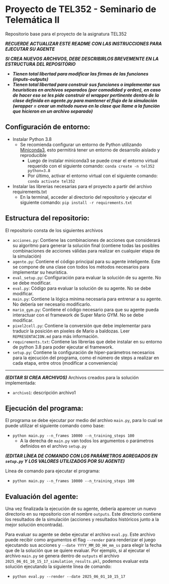 # Proyecto de TEL352 - Seminario de Telemática II 

Repositorio base para el proyecto de la asignatura TEL352

**_RECUERDE ACTUALIZAR ESTE README CON LAS INSTRUCCIONES PARA EJECUTAR SU AGENTE_**

**_SI CREA NUEVOS ARCHIVOS, DEBE DESCRIBIRLOS BREVEMENTE EN LA ESTRUCTURA DEL REPOSITORIO_**

- **_Tienen total libertad para modificar las firmas de las funciones (inputs-outputs)_**
- **_Tienen total libertad para construir sus funciones o implementar sus heurísticas en archivos separados (por comodidad y orden), en caso de hacer eso se les pide construir el wrapper pertinente dentro de la clase definida en agente.py para mantener el flujo de la simulación (wrapper = crear un método nuevo en la clase que llame a la función que hicieron en un archivo separado)_**

## Configuración de entorno:

- Instalar Python 3.8
    - Se recomienda configurar un entorno de Python utilizando [Miniconda3](https://www.anaconda.com/docs/getting-started/miniconda/install), esto permitirá tener un entorno de desarrollo aislado y reproducible
        - Luego de instalar miniconda3 se puede crear el entorno virtual requerido con el siguiente comando: `conda create -n tel352 python=3.8`
        - Por último, activar el entorno virtual con el siguiente comando: `conda activate tel352`
- Instalar las librerias necesarias para el proyecto a partir del archivo requirements.txt
    - En la terminal, acceder al directorio del repositorio y ejecutar el siguiente comando: `pip install -r requirements.txt`

## Estructura del repositorio:

El repositorio consta de los siguientes archivos

- `acciones.py`: Contiene las combinaciones de acciones que considerará su algoritmo para generar la solución final (contiene todas las posibles combinaciones de acciones válidas para realizar en cualquier etapa de la simulación)
- `agente.py`: Contiene el código principal para su agente inteligente. Este se compone de una clase con todos los métodos necesarios para implementar su heurística.
- `eval_setup.py`: Configuración para evaluar la solución de su agente. No se debe modificar.
- `eval.py`: Código para evaluar la solución de su agente. No se debe modificar.
- `main.py`: Contiene la lógica mínima necesaria para entrenar a su agente. No debería ser necesario modificarlo.
- `mario_gym.py`: Contiene el código necesario para que su agente pueda interactuar con el framework de Super Mario GYM. No se debe modificar.
- `pixel2cell.py`: Contiene la conversión que debe implementar para traducir la posición en pixeles de Mario a baldozas. Leer `REPRESENTACION.md` para más información.
- `requirements.txt`: Contiene las librerías que debe instalar en su entorno de python 3.8 para poder ejecutar el framework.
- `setup.py`: Contiene la configuración de hiper-parámetros necesarios para la ejecución del programa, como el número de steps a realizar en cada etapa, entre otros (modificar a conveniencia)

---

**_(EDITAR SI CREA ARCHIVOS)_** Archivos creados para la solución implementada:

- `archivo1`: descripción archivo1 

## Ejecución del programa:

El programa se debe ejecutar por medio del archivo `main.py`, para lo cual se puede utilizar el siguiente comando como base:
- `python main.py --n_frames 10000 --n_training_steps 100`
    - A la derecha de `main.py` van todos los argumentos o parámetros definidos en el archivo `setup.py`

**_(EDITAR LÍNEA DE COMANDO CON LOS PARÁMETROS AGREGADOS EN `setup.py` Y LOS VALORES UTILIZADOS POR SU AGENTE)_**

Línea de comando para ejecutar el programa:

- `python main.py --n_frames 10000 --n_training_steps 100`

## Evaluación del agente:

Una vez finalizada la ejecución de su agente, debería aparecer un nuevo directorio en su repositorio con el nombre `outputs`. Este directorio contiene los resultados de la simulación (acciones y resultados históricos junto a la mejor solución encontrada).

Para evaluar su agente se debe ejecutar el archivo `eval.py`. Este archivo puede recibir como argumentos el flag `--render` para renderizar el juego ejecutando sus acciones y `--date YYYY_MM_DD_HH_mm_ss` para elegir la fecha que de la solución que se quiere evaluar. Por ejemplo, si al ejecutar el archivo `main.py` se genera dentro de `outputs` el archivo `2025_06_01_10_15_17_simulation_results.pkl`, podemos evaluar esta solución ejecutando la siguiente línea de comando:

- `python eval.py --render --date 2025_06_01_10_15_17`
